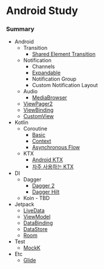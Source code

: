 # Android Study

### Summary  
- Android
  - Transition
    - [Shared Element Transition](./summary/shared_element_transition/overview.md)
  - Notification
    - Channels
    - [Expandable](./summary/notification/expandable/overview.md)
    - Notification Group
    - Custom Notification Layout
  - Audio
    - [MediaBrowser](./summary/android_audio/media_brwoser.md)
  - [ViewPager2](./summary/viewpager2/summary.md) 
  - [ViewBinding](./summary/viewbinding/summary.md)
  - [CustomView](./summary/customview/summary.md)
- Kotlin
  - Coroutine
    - [Basic](./summary/coroutine/basic.md)
    - [Context](./summary/coroutine/context.md)
    - [Asynchronous Flow](./summary/coroutine/asynchronous_flow.md)
  - KTX
    - [Android KTX](./summary/ktx/overview.md)
    - [자주 사용하는 KTX](./summary/ktx/frequently_used_ktx.md)
- DI
  - Dagger
    - [Dagger 2](./summary/di/dagger2.md)
    - [Dagger Hilt](./summary/di/dagger_hilt.md)
  - Koin - TBD
- Jetpack
  - [LiveData](./summary/jetpack/livedata.md)
  - [ViewModel](./summary/jetpack/viewmodel.md)
  - [DataBinding](./summary/jetpack/databinding.md)
  - [DataStore](./summary/jetpack/data_store.md)
  - [Room](./summary/jetpack/room.md)
- Test
   - [MockK](summary/test/mockk.md)
- Etc
    - [Glide](summary/etc/glide.md)
  